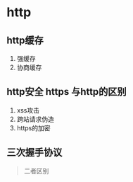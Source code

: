 # http

## http缓存
1. 强缓存
2. 协商缓存

## http安全 https 与http的区别
1. xss攻击 
2. 跨站请求伪造
3. https的加密

## 三次握手协议
> 二者区别